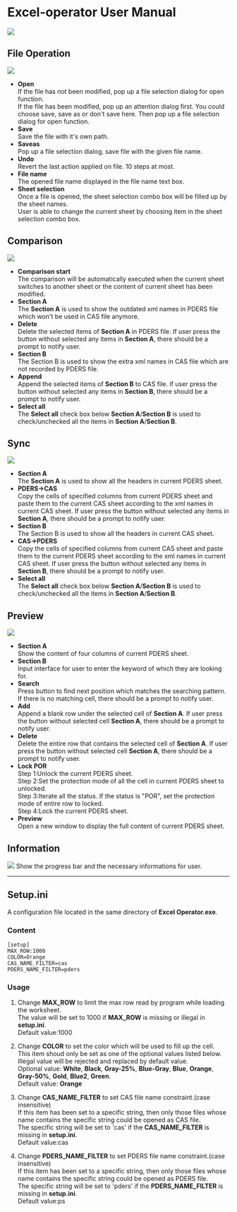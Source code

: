 # Excel-operator User Manual
![](https://raw.githubusercontent.com/DericGitHub/excel-operator/master/Window.png)
## File Operation
![](https://raw.githubusercontent.com/DericGitHub/excel-operator/master/File%20Operation.png)
* **Open**  
If the file has not been modified, pop up a file selection dialog for open function.  
If the file has been modified, pop up an attention dialog first. You could choose save, save as or don't save here. Then pop up a file selection dialog for open function.  
* **Save**  
Save the file with it's own path.
* **Saveas**  
Pop up a file selection dialog, save file with the given file name.
* **Undo**  
Revert the last action applied on file. 10 steps at most.
* **File name**  
The opened file name displayed in the file name text box.
* **Sheet selection**  
Once a file is opened, the sheet selection combo box will be filled up by the sheet names.  
User is able to change the current sheet by choosing item in the sheet selection combo box.
## Comparison
![](https://raw.githubusercontent.com/DericGitHub/excel-operator/master/Comparison.png)
* **Comparison start**  
The comparison will be automatically executed when the current sheet switches to another sheet or the content of current sheet has been modified.  
* **Section A**  
The **Section A** is used to show the outdated xml names in PDERS file which won't be used in CAS file anymore.
* **Delete**  
Delete the selected items of **Section A** in PDERS file. If user press the button without selected any items in **Section A**, there should be a prompt to notify user.
* **Section B**  
The Section B is used to show the extra xml names in CAS file which are not recorded by PDERS file.
* **Append**  
Append the selected items of **Section B** to CAS file. If user press the button without selected any items in **Section B**, there should be a prompt to notify user.
* **Select all**  
The **Select all** check box below **Section A**/**Section B** is used to check/unchecked all the items in **Section A**/**Section B**.
## Sync
![](https://raw.githubusercontent.com/DericGitHub/excel-operator/master/Sync.png)
* **Section A**  
The **Section A** is used to show all the headers in current PDERS sheet.
* **PDERS->CAS**  
Copy the cells of specified columns from current PDERS sheet and paste them to the current CAS sheet according to the xml names in current CAS sheet. If user press the button without selected any items in **Section A**, there should be a prompt to notify user.
* **Section B**  
The Section B is used to show all the headers in current CAS sheet.
* **CAS->PDERS**  
Copy the cells of specified columns from current CAS sheet and paste them to the current PDERS sheet according to the xml names in current CAS sheet. If user press the button without selected any items in **Section B**, there should be a prompt to notify user.
* **Select all**  
The **Select all** check box below **Section A**/**Section B** is used to check/unchecked all the items in **Section A**/**Section B**.
## Preview
![](https://raw.githubusercontent.com/DericGitHub/excel-operator/master/Preview.png)
* **Section A**  
Show the content of four columns of current PDERS sheet.
* **Section B**  
Input interface for user to enter the keyword of which they are looking for.
* **Search**  
Press button to find next position which matches the searching pattern. If there is no matching cell, there should be a prompt to notify user.
* **Add**  
Append a blank row under the selected cell of **Section A**. If user press the button without selected cell **Section A**, there should be a prompt to notify user.
* **Delete**  
Delete the entire row that contains the selected cell of **Section A**. If user press the button without selected cell **Section A**, there should be a prompt to notify user.
* **Lock POR**  
Step 1:Unlock the current PDERS sheet.  
Step 2:Set the protection mode of all the cell in current PDERS sheet to unlocked.  
Step 3:Iterate all the status. If the status is "POR", set the protection mode of entire row to locked.  
Step 4:Lock the current PDERS sheet.
* **Preview**  
Open a new window to display the full content of current PDERS sheet.
## Information
![](https://raw.githubusercontent.com/DericGitHub/excel-operator/master/Information.png)
Show the progress bar and the necessary informations for user.
- - -
## Setup.ini
A configuration file located in the same directory of **Excel Operator.exe**.
### Content
```
[setup]
MAX_ROW:1000
COLOR=Orange
CAS_NAME_FILTER=cas
PDERS_NAME_FILTER=pders
```
### Usage
1. Change **MAX_ROW** to limit the max row read by program while loading the worksheet.  
The value will be set to 1000 if **MAX_ROW** is missing or illegal in **setup.ini**.  
  Default value:1000  

2. Change **COLOR** to set the color which will be used to fill up the cell.  
  This item shoud only be set as one of the optional values listed below. Illegal value will be rejected and replaced by default value.  
  Optional value:
**White**, **Black**, **Gray-25%**, **Blue-Gray**, **Blue**, **Orange**, **Gray-50%**, **Gold**, **Blue2**, **Green**.  
  Default value:
**Orange**

3. Change **CAS_NAME_FILTER** to set CAS file name constraint.(case insensitive)   
If this item has been set to a specific string, then only those files whose name contains the specific string could be opened as CAS file.  
The specific string will be set to 'cas' if the **CAS_NAME_FILTER** is missing in **setup.ini**.  
Default value:cas

4. Change **PDERS_NAME_FILTER** to set PDERS file name constraint.(case insensitive)   
If this item has been set to a specific string, then only those files whose name contains the specific string could be opened as PDERS file.  
The specific string will be set to 'pders' if the **PDERS_NAME_FILTER** is missing in **setup.ini**.  
Default value:ps
